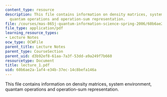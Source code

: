 ```yaml
---
content_type: resource
description: This file contains information on density matrices, system environment,
  quantam operations and operation-sum representation.
file: /courses/mas-865j-quantum-information-science-spring-2006/60b6ae2a1af4e34b37ec14c8befa146a_lecture_1.pdf
file_type: application/pdf
learning_resource_types:
- Lecture Notes
ocw_type: OCWFile
parent_title: Lecture Notes
parent_type: CourseSection
parent_uid: d3b92ef8-61aa-7a3f-53dd-a9a249f7b660
resourcetype: Document
title: lecture_1.pdf
uid: 60b6ae2a-1af4-e34b-37ec-14c8befa146a
---
```

This file contains information on density matrices, system environment, quantam operations and operation-sum representation.


